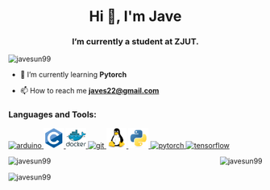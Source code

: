 <!-- ### Hi there 👋
<p align="left">
    <a href="https://reddit.com/u/macropower">
    <img alt="Reddit User Karma" src="https://img.shields.io/github/stars/Javesun99?affiliations=OWNER%2CCOLLABORATOR">
  </a>
  <a href="https://github.com/jch12138?tab=followers">
    <img alt="GitHub followers" src="https://img.shields.io/github/followers/Javesun99?color=green&logo=github">
  </a>

</p>

- 🔭 I’m currently a student at **ZJUT**.
- 🌱 I’m currently learning **Deep learning**.

[![Anurag's GitHub stats](https://github-readme-stats.vercel.app/api?username=Javesun99&show_icons=true&theme=radical)](https://github.com/anuraghazra/github-readme-stats)
[![Top Langs](https://github-readme-stats.vercel.app/api/top-langs/?username=Javesun99&theme=radical)](https://github.com/anuraghazra/github-readme-stats)
-->




 
<h1 align="center">Hi 👋, I'm Jave</h1>
<h3 align="center">I’m currently a student at ZJUT.</h3>

<p align="left"> <img src="https://komarev.com/ghpvc/?username=javesun99&label=Profile%20views&color=0e75b6&style=flat" alt="javesun99" /> </p>

- 🌱 I’m currently learning **Pytorch**

- 📫 How to reach me **javes22@gmail.com**


<h3 align="left">Languages and Tools:</h3>
<p align="left"> <a href="https://www.arduino.cc/" target="_blank" rel="noreferrer"> <img src="https://cdn.worldvectorlogo.com/logos/arduino-1.svg" alt="arduino" width="40" height="40"/> </a> <a href="https://www.cprogramming.com/" target="_blank" rel="noreferrer"> <img src="https://raw.githubusercontent.com/devicons/devicon/master/icons/c/c-original.svg" alt="c" width="40" height="40"/> </a> <a href="https://www.docker.com/" target="_blank" rel="noreferrer"> <img src="https://raw.githubusercontent.com/devicons/devicon/master/icons/docker/docker-original-wordmark.svg" alt="docker" width="40" height="40"/> </a> <a href="https://git-scm.com/" target="_blank" rel="noreferrer"> <img src="https://www.vectorlogo.zone/logos/git-scm/git-scm-icon.svg" alt="git" width="40" height="40"/> </a> <a href="https://www.linux.org/" target="_blank" rel="noreferrer"> <img src="https://raw.githubusercontent.com/devicons/devicon/master/icons/linux/linux-original.svg" alt="linux" width="40" height="40"/> </a> <a href="https://www.python.org" target="_blank" rel="noreferrer"> <img src="https://raw.githubusercontent.com/devicons/devicon/master/icons/python/python-original.svg" alt="python" width="40" height="40"/> </a> <a href="https://pytorch.org/" target="_blank" rel="noreferrer"> <img src="https://www.vectorlogo.zone/logos/pytorch/pytorch-icon.svg" alt="pytorch" width="40" height="40"/> </a> <a href="https://www.tensorflow.org" target="_blank" rel="noreferrer"> <img src="https://www.vectorlogo.zone/logos/tensorflow/tensorflow-icon.svg" alt="tensorflow" width="40" height="40"/> </a> </p>

<p><img align="left" src="https://github-readme-stats.vercel.app/api/top-langs?username=javesun99&show_icons=true&locale=en&layout=compact&theme=dracula" alt="javesun99" /></p>

<p>&nbsp;<img align="right" src="https://github-readme-stats.vercel.app/api?username=javesun99&show_icons=true&locale=en&theme=dracula" alt="javesun99" /></p>

<p><img align="center" src="https://github-readme-streak-stats.herokuapp.com/?user=javesun99&theme=dracula" alt="javesun99" /></p>


